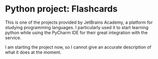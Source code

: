 # Python project: Flashcards

This is one of the projects provided by JetBrains Academy, a platform for studying programming languages.
I particularly used it to start learning python while using the PyCharm IDE for their great integration with the service.

I am starting the project now, so I cannot give an accurate description of what it does at the moment.